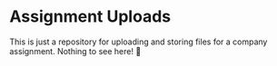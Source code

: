 # Assignment Uploads

This is just a repository for uploading and storing files for a company assignment. Nothing to see here! 👋
